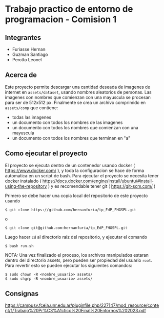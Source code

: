 # Trabajo practico de entorno de programacion - Comision 1
## Integrantes
- Furiasse Hernan
- Guzman Santiago
- Perotto Leonel

## Acerca de
Este proyecto permite descargar una cantidad deseada de imagenes de internet en `assets/dataset`, usando nombres aleatorios de personas.
Las imagenes con nombres que comienzan con una mayuscula se procesan para ser de 512x512 px.
Finalmente se crea un archivo comprimido en `assets/comp` que contiene:
- todas las imagenes
- un documento con todos los nombres de las imagenes
- un documento con todos los nombres que comienzan con una mayuscula
- un documento con todos los nombres que terminan en "a"

## Como ejecutar el proyecto
El proyecto se ejecuta dentro de un contenedor usando docker ( https://www.docker.com/ ), y toda la configuracion se hace de forma automatica en un script de bash.
Para ejecutar el proyecto se necesita tener docker instalado ( https://docs.docker.com/engine/install/ubuntu/#install-using-the-repository ) y es recomendable tener git ( https://git-scm.com/ )

Primero se debe hacer una copia local del repositorio de este proyecto usando

```console
$ git clone https://github.com/hernanfuria/tp_EdP_FHGSPL.git
```
o
```console
$ git clone git@github.com:hernanfuria/tp_EdP_FHGSPL.git
```

Luego hacer `cd` al directorio raiz del repositorio, y ejecutar el comando
```console
$ bash run.sh
```

NOTA:
Una vez finalizado el proceso, los archivos manipulados estaran dentro del directorio assets, pero pueden ser propiedad del usuario `root`. Para revertir esto se pueden ejecutar los siguientes comandos:
```console
$ sudo chown -R <nombre_usuario> assets/
$ sudo chgrp -R <nombre_usuario> assets/
```

## Consignas
https://campusv.fceia.unr.edu.ar/pluginfile.php/227147/mod_resource/content/1/Trabajo%20Pr%C3%A1ctico%20Final%20Entornos%202023.pdf

